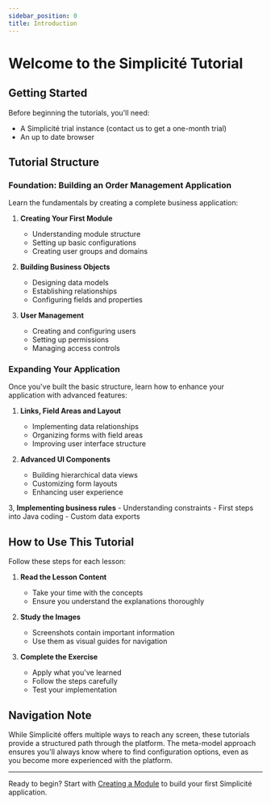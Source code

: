 ```yaml
---
sidebar_position: 0
title: Introduction
---
```


# Welcome to the Simplicité Tutorial

## Getting Started

Before beginning the tutorials, you'll need:
- A Simplicité trial instance (contact us to get a one-month trial)
- An up to date browser

## Tutorial Structure

### Foundation: Building an Order Management Application
Learn the fundamentals by creating a complete business application:

1. **Creating Your First Module**
   - Understanding module structure
   - Setting up basic configurations
   - Creating user groups and domains

2. **Building Business Objects**
   - Designing data models
   - Establishing relationships
   - Configuring fields and properties

3. **User Management**
   - Creating and configuring users
   - Setting up permissions
   - Managing access controls

### Expanding Your Application
Once you've built the basic structure, learn how to enhance your application with advanced features:

1. **Links, Field Areas and Layout**
   - Implementing data relationships
   - Organizing forms with field areas
   - Improving user interface structure

2. **Advanced UI Components**
   - Building hierarchical data views
   - Customizing form layouts
   - Enhancing user experience

3, **Implementing business rules**
    - Understanding constraints
    - First steps into Java coding
    - Custom data exports

## How to Use This Tutorial

Follow these steps for each lesson:

1. **Read the Lesson Content**
   - Take your time with the concepts
   - Ensure you understand the explanations thoroughly

2. **Study the Images**
   - Screenshots contain important information
   - Use them as visual guides for navigation

3. **Complete the Exercise**
   - Apply what you've learned
   - Follow the steps carefully
   - Test your implementation


## Navigation Note

While Simplicité offers multiple ways to reach any screen, these tutorials provide a structured path through the platform. The meta-model approach ensures you'll always know where to find configuration options, even as you become more experienced with the platform.

---

Ready to begin? Start with [Creating a Module](/docs/tutorial/getting-started/module) to build your first Simplicité application.